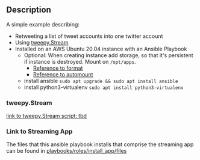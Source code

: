 
## Description
A simple example describing:
* Retweeting a list of tweet accounts into one twitter account
* Using [tweepy.Stream](https://docs.tweepy.org/en/stable/streaming.html)
* Installed on an AWS Ubuntu 20.04 instance with an Ansible Playbook
    * Optional: When creating instance add storage, so that it's persistent if instance is destroyed.  Mount on `/opt/apps`.
         * [Reference to format](https://docs.aws.amazon.com/AWSEC2/latest/UserGuide/add-instance-store-volumes.html)
         * [Reference to automount](https://docs.aws.amazon.com/AWSEC2/latest/UserGuide/add-instance-store-volumes.html)
    * install ansible `sudo apt upgrade && sudo apt install ansible`
    * install python3-virtualenv `sudo apt install python3-virtualenv`

### tweepy.Stream
[link to tweepy.Stream script: tbd](./)

### Link to Streaming App
The files that this ansible playbook installs
that comprise the streaming app can be found in
[playbooks/roles/install_app/files](https://github.com/johnedstone/twitter-stream-retreat-simple/tree/main/playbooks/roles/install_app/files)

<!--
# vim: ai et ts=4 sw=4 sts=4 nu
-->
